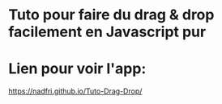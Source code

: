 # Tuto pour faire du drag & drop facilement en Javascript pur
# Lien pour voir l'app:
https://nadfri.github.io/Tuto-Drag-Drop/
